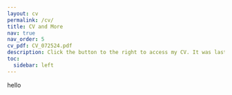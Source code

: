 ```yaml
---
layout: cv
permalink: /cv/
title: CV and More
nav: true
nav_order: 5
cv_pdf: CV_072524.pdf
description: Click the button to the right to access my CV. It was last updated on 07/25/24.
toc:
  sidebar: left
---
```


hello

